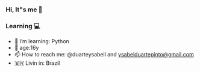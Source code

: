 ### Hi, It"s me 👋


### Learning :computer:

- 🔭 I’m  learning: Python
- 💬 age:16y
- 📫 How to reach me: @duarteysabell and ysabelduartepinto@gmail.com
- :brazil: Livin in: Brazil 
